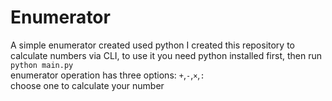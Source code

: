 # Enumerator 

A simple enumerator created used python
I created this repository to calculate numbers via CLI, to use it you need python installed first, then run `python main.py`
</br>
enumerator operation has three options: `+`,` - `,` × `,` : `
</br> 
choose one to calculate your number
